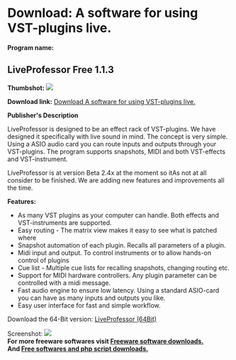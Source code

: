 # Download: A software for using VST-plugins live.

**Program name:**

## LiveProfessor Free 1.1.3

  
**Thumbshot:** ![](http://www.freewarefiles.com/screenshot/liveprofessor4_md.jpg)   
  
**Download link:** [Download A software for using VST-plugins live.](http://freesoftwares.boysofts.com/LiveProfessor_program_50125.html)  
  


**Publisher's Description**  
  


LiveProfessor is designed to be an effect rack of VST-plugins. We have designed it specifically with live sound in mind. The concept is very simple. Using a ASIO audio card you can route inputs and outputs through your VST-plugins. The program supports snapshots, MIDI and both VST-effects and VST-instrument. 

LiveProfessor is at version Beta 2.4x at the moment so itAs not at all consider to be finished. We are adding new features and improvements all the time.

**Features:**

  * As many VST plugins as your computer can handle. Both effects and VST-instruments are supported. 
  * Easy routing - The matrix view makes it easy to see what is patched where 
  * Snapshot automation of each plugin. Recalls all parameters of a plugin. 
  * Midi input and output. To control instruments or to allow hands-on control of plugins 
  * Cue list - Multiple cue lists for recalling snapshots, changing routing etc. 
  * Support for MIDI hardware controllers. Any plugin parameter can be controlled with a midi message. 
  * Fast audio engine to ensure low latency. Using a standard ASIO-card you can have as many inputs and outputs you like. 
  * Easy user interface for fast and simple workflow. 

Download the 64-Bit version: [LiveProfessor (64Bit)](http://ifoundasound.com/liveprofessor/downloads/LiveProfessor_FREE_X64_1.1.3.msi)

  
  
Screenshot: ![](http://www.freewarefiles.com/screenshot/liveprofessor4.jpg)   
**For more freeware softwares visit [Freeware software downloads.](http://freesoftwares.boysofts.com/)**   
**And [Free softwares and php script downloads.](http://www.boysofts.com/)**
